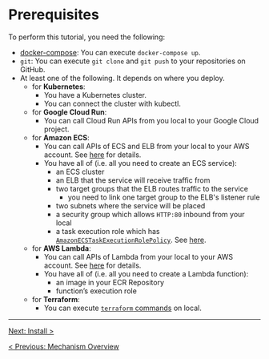 # Prerequisites

To perform this tutorial, you need the following:

- [docker-compose](https://docs.docker.com/compose/install/): You can execute `docker-compose up`.
- `git`: You can execute `git clone` and `git push` to your repositories on GitHub.
- At least one of the following. It depends on where you deploy.
  - for **Kubernetes**:
    - You have a Kubernetes cluster.
    - You can connect the cluster with kubectl.
  - for **Google Cloud Run**:
    - You can call Cloud Run APIs from you local to your Google Cloud project.
  - for **Amazon ECS**:
    - You can call APIs of ECS and ELB from your local to your AWS account. See [here](https://pipecd.dev/docs/installation/install-piped/required-permissions/#for-ecsapp) for details.
    - You have all of (i.e. all you need to create an ECS service):
      - an ECS cluster
      - an ELB that the service will receive traffic from
      - two target groups that the ELB routes traffic to the service
        - you need to link one target group to the ELB's listener rule
      - two subnets where the service will be placed
      - a security group which allows `HTTP:80` inbound from your local
      - a task execution role which has [`AmazonECSTaskExecutionRolePolicy`](https://docs.aws.amazon.com/ja_jp/aws-managed-policy/latest/reference/AmazonECSTaskExecutionRolePolicy.html). See [here](https://docs.aws.amazon.com/AmazonECS/latest/developerguide/task_execution_IAM_role.html).
  - for **AWS Lambda**:
    - You can call APIs of Lambda from your local to your AWS account. See [here](https://pipecd.dev/docs/installation/install-piped/required-permissions/#for-lambdaapp) for details.
    - You have all of (i.e. all you need to create a Lambda function):
      - an image in your ECR Repository
      - function’s execution role
  - for **Terraform**:
    - You can execute [`terraform` commands](https://developer.hashicorp.com/terraform/cli/commands) on local.

---

[Next: Install >](../30-install/README.md)

[< Previous: Mechanism Overview](../10-overview/README.md)